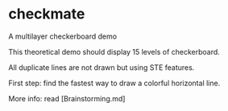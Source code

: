 # checkmate
A multilayer checkerboard demo

This theoretical demo should display 15 levels of checkerboard.

All duplicate lines are not drawn but using STE features.

First step: find the fastest way to draw a colorful horizontal line.

More info: read [Brainstorming.md]
